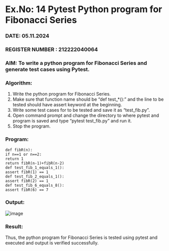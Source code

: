 # Ex.No: 14  Pytest Python program for Fibonacci Series 

### DATE: 05.11.2024                                                                           
### REGISTER NUMBER : 212222040064
### AIM: To write a python program for Fibonacci Series and generate test cases using Pytest. 

### Algorithm:

1. Write the python program for Fibonacci Series. 
2. Make sure that function name should be “def test_*():” and the line to be tested 
should have assert keyword at the beginning. 
3. Write some test cases for to be tested and save it as “test_fib.py”. 
4. Open command prompt and change the directory to where pytest and program is 
saved and type “pytest test_fib.py” and run it. 
5. Stop the program.

### Program:
```
def fibR(n): 
if n==1 or n==2: 
return 1 
return fibR(n-1)+fibR(n-2) 
def test_fib_1_equals_1(): 
assert fibR(1) == 1 
def test_fib_2_equals_1(): 
assert fibR(2) == 1 
def test_fib_6_equals_8(): 
assert fibR(6) == 7 
```

### Output:


![image](https://github.com/user-attachments/assets/f86f8b93-7475-4d5b-83e2-a30aaf7ddc45)

### Result:
Thus, the python program for Fibonacci Series is tested using pytest and executed and output is verified successfully.
